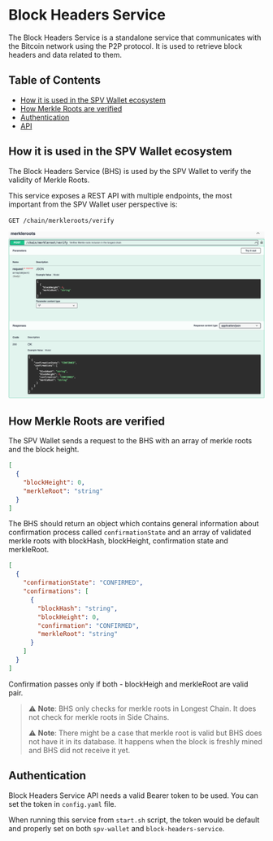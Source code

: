 # Block Headers Service

The Block Headers Service is a standalone service that communicates with the Bitcoin network using the P2P protocol. It is used to retrieve block headers and data related to them.

## Table of Contents

- [How it is used in the SPV Wallet ecosystem](#how-it-is-used-in-the-spv-wallet-ecosystem)
- [How Merkle Roots are verified](#how-merkle-roots-are-verified)
- [Authentication](#authentication)
- [API](api.md)

## How it is used in the SPV Wallet ecosystem

The Block Headers Service (BHS) is used by the SPV Wallet to verify the validity of Merkle Roots.

This service exposes a REST API with multiple endpoints, the most important from the SPV Wallet user perspective is:

`GET /chain/merkleroots/verify`

![Merkle Roots Verify](merkleroots.jpg "Merkle Roots Verify Endpoint")

## How Merkle Roots are verified

The SPV Wallet sends a request to the BHS with an array of merkle roots and the block height.

```json
[
  {
    "blockHeight": 0,
    "merkleRoot": "string"
  }
]
```

The BHS should return an object which contains general information about confirmation process called `confirmationState` and an array of validated merkle roots with blockHash, blockHeight, confirmation state and merkleRoot.

```json
[
  {
    "confirmationState": "CONFIRMED",
    "confirmations": [
      {
        "blockHash": "string",
        "blockHeight": 0,
        "confirmation": "CONFIRMED",
        "merkleRoot": "string"
      }
    ]
  }
]
```

Confirmation passes only if both - blockHeigh and merkleRoot are valid pair.

> :warning: **Note**: BHS only checks for merkle roots in Longest Chain. It does not check for merkle roots in Side Chains.
>
> :warning: **Note**: There might be a case that merkle root is valid but BHS does not have it in its database. It happens when the block is freshly mined and BHS did not receive it yet.

## Authentication

Block Headers Service API needs a valid Bearer token to be used.
You can set the token in `config.yaml` file.

When running this service from `start.sh` script, the token would be default and properly set on both `spv-wallet` and `block-headers-service`.
